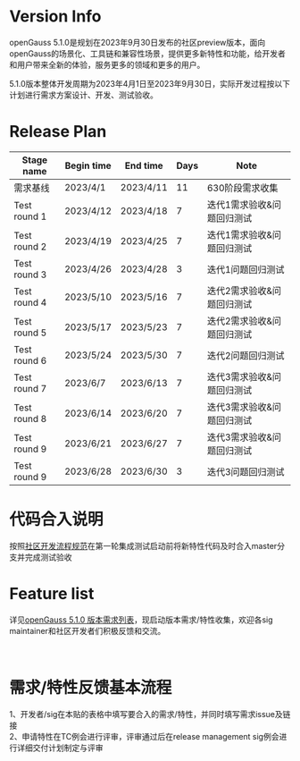 # Version Info
openGauss 5.1.0是规划在2023年9月30日发布的社区preview版本，面向openGauss的场景化、工具链和兼容性场景，提供更多新特性和功能，给开发者和用户带来全新的体验，服务更多的领域和更多的用户。<br>

5.1.0版本整体开发周期为2023年4月1日至2023年9月30日，实际开发过程按以下计划进行需求方案设计、开发、测试验收。<br>

# Release Plan


|Stage  name             | Begin time  | End time   | Days | Note                                      |
| ---------------------- | ----------- | ---------- | ---- | ----------------------------------------------------------|
| 需求基线       | 2023/4/1     | 2023/4/11    | 11   | 630阶段需求收集   |
| Test round 1  | 2023/4/12    | 2023/4/18    | 7    |迭代1需求验收&问题回归测试                       |
| Test round 2  | 2023/4/19    | 2023/4/25    | 7    |迭代1需求验收&问题回归测试                       |
| Test round 3  | 2023/4/26    | 2023/4/28    | 3    |迭代1问题回归测试                       |
| Test round 4  | 2023/5/10    | 2023/5/16    | 7    |迭代2需求验收&问题回归测试                      |
| Test round 5  | 2023/5/17    | 2023/5/23    | 7    |迭代2需求验收&问题回归测试                       |
| Test round 6  | 2023/5/24    | 2023/5/30    | 7    |迭代2问题回归测试                       |
| Test round 7  | 2023/6/7     | 2023/6/13    | 7    |迭代3需求验收&问题回归测试                       |
| Test round 8  | 2023/6/14    | 2023/6/20    | 7    |迭代3需求验收&问题回归测试                       |
| Test round 9  | 2023/6/21    | 2023/6/27    | 7    |迭代3需求验收&问题回归测试                       |
| Test round 9  | 2023/6/28    | 2023/6/30    | 3    |迭代3问题回归测试                       |



# 代码合入说明

按照[社区开发流程规范](https://gitee.com/opengauss/release-management/blob/master/openGauss%E7%A4%BE%E5%8C%BA%E5%8C%96%E5%BC%80%E5%8F%91%E6%B5%81%E7%A8%8B%E8%A7%84%E8%8C%83.md)在第一轮集成测试启动前将新特性代码及时合入master分支并完成测试验收


# Feature list
详见[openGauss 5.1.0 版本需求列表](https://e.gitee.com/opengaussorg/projects/492431/requirements/kanban/states)，现启动版本需求/特性收集，欢迎各sig maintainer和社区开发者们积极反馈和交流。<br>

<br>

# 需求/特性反馈基本流程 <br />
1、开发者/sig在本贴的表格中填写要合入的需求/特性，并同时填写需求issue及链接     <br>
2、申请特性在TC例会进行评审，评审通过后在release management sig例会进行详细交付计划制定与评审
<br><br>